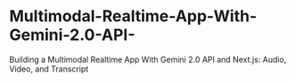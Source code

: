 # Multimodal-Realtime-App-With-Gemini-2.0-API-
Building a Multimodal Realtime App With Gemini 2.0 API and Next.js: Audio, Video, and Transcript
